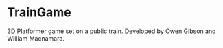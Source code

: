 # TrainGame
 3D Platformer game set on a public train. Developed by Owen Gibson and William Macnamara.
